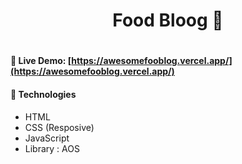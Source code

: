 <h1 align='center'>Food Bloog 🥂 <h1>

#### **🍺 Live Demo:** [https://awesomefooblog.vercel.app/](https://awesomefooblog.vercel.app/)

#### **🍩 Technologies**
  
  - HTML
  - CSS (Resposive)
  - JavaScript
  - Library : AOS
